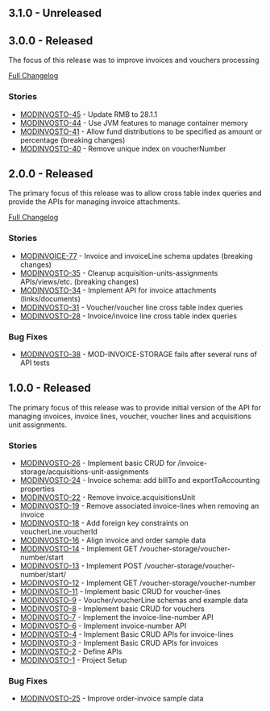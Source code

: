 ## 3.1.0 - Unreleased

## 3.0.0 - Released

The focus of this release was to improve invoices and vouchers processing

[Full Changelog](https://github.com/folio-org/mod-invoice-storage/compare/v2.0.0...v3.0.0)

### Stories
* [MODINVOSTO-45](https://issues.folio.org/browse/MODINVOSTO-45) - Update RMB to 28.1.1
* [MODINVOSTO-44](https://issues.folio.org/browse/MODINVOSTO-44) - Use JVM features to manage container memory
* [MODINVOSTO-41](https://issues.folio.org/browse/MODINVOSTO-41) - Allow fund distributions to be specified as amount or percentage (breaking changes)
* [MODINVOSTO-40](https://issues.folio.org/browse/MODINVOSTO-40) - Remove unique index on voucherNumber

## 2.0.0 - Released

The primary focus of this release was to allow cross table index queries and provide the APIs for managing invoice attachments.

[Full Changelog](https://github.com/folio-org/mod-invoice-storage/compare/v1.0.0...v2.0.0)

### Stories
* [MODINVOICE-77](https://issues.folio.org/browse/MODINVOICE-77) - Invoice and invoiceLine schema updates (breaking changes)
* [MODINVOSTO-35](https://issues.folio.org/browse/MODINVOSTO-35) - Cleanup acquisition-units-assignments APIs/views/etc. (breaking changes)
* [MODINVOSTO-34](https://issues.folio.org/browse/MODINVOSTO-34) - Implement API for invoice attachments (links/documents)
* [MODINVOSTO-31](https://issues.folio.org/browse/MODINVOSTO-31) - Voucher/voucher line cross table index queries
* [MODINVOSTO-28](https://issues.folio.org/browse/MODINVOSTO-28) - Invoice/invoice line cross table index queries

### Bug Fixes
* [MODINVOSTO-38](https://issues.folio.org/browse/MODINVOSTO-38) - MOD-INVOICE-STORAGE fails after several runs of API tests

## 1.0.0 - Released

The primary focus of this release was to provide initial version of the API for managing invoices, invoice lines, voucher, voucher lines and acquisitions unit assignments.

### Stories
* [MODINVOSTO-26](https://issues.folio.org/browse/MODINVOSTO-26) - Implement basic CRUD for /invoice-storage/acquisitions-unit-assignments
* [MODINVOSTO-24](https://issues.folio.org/browse/MODINVOSTO-24) - Invoice schema: add billTo and exportToAccounting properties
* [MODINVOSTO-22](https://issues.folio.org/browse/MODINVOSTO-22) - Remove invoice.acquisitionsUnit
* [MODINVOSTO-19](https://issues.folio.org/browse/MODINVOSTO-19) - Remove associated invoice-lines when removing an invoice
* [MODINVOSTO-18](https://issues.folio.org/browse/MODINVOSTO-18) - Add foreign key constraints on voucherLine.voucherId
* [MODINVOSTO-16](https://issues.folio.org/browse/MODINVOSTO-16) - Align invoice and order sample data
* [MODINVOSTO-14](https://issues.folio.org/browse/MODINVOSTO-14) - Implement GET /voucher-storage/voucher-number/start
* [MODINVOSTO-13](https://issues.folio.org/browse/MODINVOSTO-13) - Implement POST /voucher-storage/voucher-number/start/<value>
* [MODINVOSTO-12](https://issues.folio.org/browse/MODINVOSTO-12) - Implement GET /voucher-storage/voucher-number
* [MODINVOSTO-11](https://issues.folio.org/browse/MODINVOSTO-11) - Implement basic CRUD for voucher-lines
* [MODINVOSTO-9](https://issues.folio.org/browse/MODINVOSTO-9) - Voucher/voucherLine schemas and example data
* [MODINVOSTO-8](https://issues.folio.org/browse/MODINVOSTO-8) - Implement basic CRUD for vouchers
* [MODINVOSTO-7](https://issues.folio.org/browse/MODINVOSTO-7) - Implement the invoice-line-number API
* [MODINVOSTO-6](https://issues.folio.org/browse/MODINVOSTO-6) - Implement invoice-number API
* [MODINVOSTO-4](https://issues.folio.org/browse/MODINVOSTO-4) - Implement Basic CRUD APIs for invoice-lines
* [MODINVOSTO-3](https://issues.folio.org/browse/MODINVOSTO-3) - Implement Basic CRUD APIs for invoices
* [MODINVOSTO-2](https://issues.folio.org/browse/MODINVOSTO-2) - Define APIs
* [MODINVOSTO-1](https://issues.folio.org/browse/MODINVOSTO-1) - Project Setup

### Bug Fixes
* [MODINVOSTO-25](https://issues.folio.org/browse/MODINVOSTO-25) - Improve order-invoice sample data
